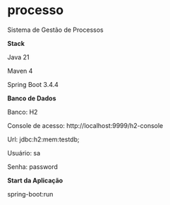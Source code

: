 # processo
Sistema de Gestão de Processos


**Stack**

Java 21

Maven 4

Spring Boot 3.4.4


**Banco de Dados**

Banco: H2

Console de acesso: http://localhost:9999/h2-console

Url: jdbc:h2:mem:testdb;

Usuário: sa

Senha: password



**Start da Aplicação**

spring-boot:run


